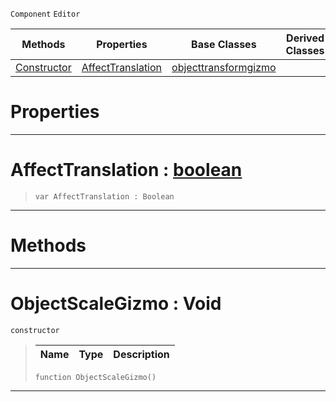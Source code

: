  `Component` `Editor`



|Methods|Properties|Base Classes|Derived Classes|
|---|---|---|---|
|[ Constructor](https://github.com/PlasmaEngine/PlasmaDocs/blob/master/code_reference/class_reference/objectscalegizmo.markdown#objectscalegizmo-void)|[ AffectTranslation](https://github.com/PlasmaEngine/PlasmaDocs/blob/master/code_reference/class_reference/objectscalegizmo.markdown#affecttranslation-plasma-e)|[objecttransformgizmo](https://github.com/PlasmaEngine/PlasmaDocs/blob/master/code_reference/class_reference/objecttransformgizmo.markdown)| |


 #  Properties


---  
 #  AffectTranslation : [boolean](https://github.com/PlasmaEngine/PlasmaDocs/blob/master/code_reference/lightning_base_types/boolean.markdown)

> 
> ``` lang=cpp, name=Lightning
> var AffectTranslation : Boolean


---  
 #  Methods


---  
 #  ObjectScaleGizmo : Void

 `constructor`

> 
> |Name|Type|Description|
> |---|---|---|
> ``` lang=cpp, name=Lightning
> function ObjectScaleGizmo()
> ``` 


---  
 

 